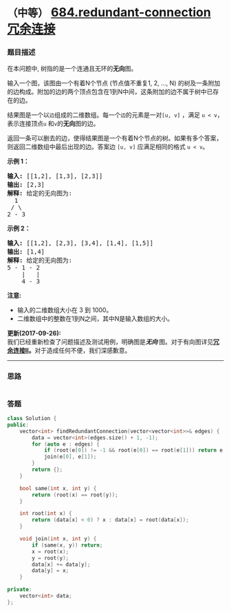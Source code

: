 # `（中等）` [684.redundant-connection 冗余连接](https://leetcode-cn.com/problems/redundant-connection/)

### 题目描述
<p>在本问题中, 树指的是一个连通且无环的<strong>无向</strong>图。</p>

<p>输入一个图，该图由一个有着N个节点 (节点值不重复1, 2, ..., N) 的树及一条附加的边构成。附加的边的两个顶点包含在1到N中间，这条附加的边不属于树中已存在的边。</p>

<p>结果图是一个以<code>边</code>组成的二维数组。每一个<code>边</code>的元素是一对<code>[u, v]</code>&nbsp;，满足&nbsp;<code>u &lt; v</code>，表示连接顶点<code>u</code>&nbsp;和<code>v</code>的<strong>无向</strong>图的边。</p>

<p>返回一条可以删去的边，使得结果图是一个有着N个节点的树。如果有多个答案，则返回二维数组中最后出现的边。答案边&nbsp;<code>[u, v]</code> 应满足相同的格式&nbsp;<code>u &lt; v</code>。</p>

<p><strong>示例 1：</strong></p>

<pre><strong>输入:</strong> [[1,2], [1,3], [2,3]]
<strong>输出:</strong> [2,3]
<strong>解释:</strong> 给定的无向图为:
  1
 / \
2 - 3
</pre>

<p><strong>示例 2：</strong></p>

<pre><strong>输入:</strong> [[1,2], [2,3], [3,4], [1,4], [1,5]]
<strong>输出:</strong> [1,4]
<strong>解释:</strong> 给定的无向图为:
5 - 1 - 2
    |   |
    4 - 3
</pre>

<p><strong>注意:</strong></p>

<ul>
	<li>输入的二维数组大小在 3 到 1000。</li>
	<li>二维数组中的整数在1到N之间，其中N是输入数组的大小。</li>
</ul>

<p><strong>更新(2017-09-26):</strong><br>
我们已经重新检查了问题描述及测试用例，明确图是<em><strong>无向&nbsp;</strong></em>图。对于有向图详见<strong><a href="https://leetcodechina.com/problems/redundant-connection-ii/description/">冗余连接II</a>。</strong>对于造成任何不便，我们深感歉意。</p>


---
### 思路
```
```



### 答题
``` C++
class Solution {
public:
    vector<int> findRedundantConnection(vector<vector<int>>& edges) {
        data = vector<int>(edges.size() + 1, -1);
        for (auto e : edges) {
            if (root(e[0]) != -1 && root(e[0]) == root(e[1])) return e;
            join(e[0], e[1]);
        }
        return {};
    }

    bool same(int x, int y) {
        return (root(x) == root(y));
    }

    int root(int x) {
        return (data[x] < 0) ? x : data[x] = root(data[x]);
    }

    void join(int x, int y) {
        if (same(x, y)) return;
        x = root(x);
        y = root(y);
        data[x] += data[y];
        data[y] = x;  
    }

private:
    vector<int> data;
};
```




